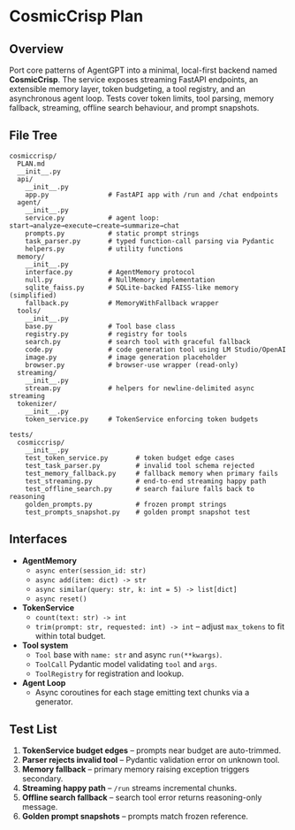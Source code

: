 # CosmicCrisp Plan

## Overview
Port core patterns of AgentGPT into a minimal, local-first backend named **CosmicCrisp**.  The service exposes streaming FastAPI endpoints, an extensible memory layer, token budgeting, a tool registry, and an asynchronous agent loop.  Tests cover token limits, tool parsing, memory fallback, streaming, offline search behaviour, and prompt snapshots.

## File Tree
```
cosmiccrisp/
  PLAN.md
  __init__.py
  api/
    __init__.py
    app.py               # FastAPI app with /run and /chat endpoints
  agent/
    __init__.py
    service.py           # agent loop: start→analyze→execute→create→summarize→chat
    prompts.py           # static prompt strings
    task_parser.py       # typed function-call parsing via Pydantic
    helpers.py           # utility functions
  memory/
    __init__.py
    interface.py         # AgentMemory protocol
    null.py              # NullMemory implementation
    sqlite_faiss.py      # SQLite-backed FAISS-like memory (simplified)
    fallback.py          # MemoryWithFallback wrapper
  tools/
    __init__.py
    base.py              # Tool base class
    registry.py          # registry for tools
    search.py            # search tool with graceful fallback
    code.py              # code generation tool using LM Studio/OpenAI
    image.py             # image generation placeholder
    browser.py           # browser-use wrapper (read-only)
  streaming/
    __init__.py
    stream.py            # helpers for newline-delimited async streaming
  tokenizer/
    __init__.py
    token_service.py     # TokenService enforcing token budgets

tests/
  cosmiccrisp/
    __init__.py
    test_token_service.py       # token budget edge cases
    test_task_parser.py         # invalid tool schema rejected
    test_memory_fallback.py     # fallback memory when primary fails
    test_streaming.py           # end-to-end streaming happy path
    test_offline_search.py      # search failure falls back to reasoning
    golden_prompts.py           # frozen prompt strings
    test_prompts_snapshot.py    # golden prompt snapshot test
```

## Interfaces
- **AgentMemory**
  - `async enter(session_id: str)`
  - `async add(item: dict) -> str`
  - `async similar(query: str, k: int = 5) -> list[dict]`
  - `async reset()`
- **TokenService**
  - `count(text: str) -> int`
  - `trim(prompt: str, requested: int) -> int` – adjust `max_tokens` to fit within total budget.
- **Tool system**
  - `Tool` base with `name: str` and async `run(**kwargs)`.
  - `ToolCall` Pydantic model validating `tool` and `args`.
  - `ToolRegistry` for registration and lookup.
- **Agent Loop**
  - Async coroutines for each stage emitting text chunks via a generator.

## Test List
1. **TokenService budget edges** – prompts near budget are auto-trimmed.
2. **Parser rejects invalid tool** – Pydantic validation error on unknown tool.
3. **Memory fallback** – primary memory raising exception triggers secondary.
4. **Streaming happy path** – `/run` streams incremental chunks.
5. **Offline search fallback** – search tool error returns reasoning-only message.
6. **Golden prompt snapshots** – prompts match frozen reference.
```
